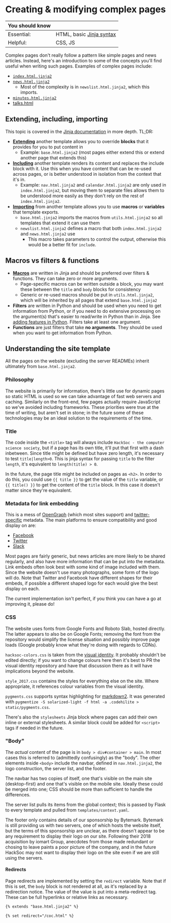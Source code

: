 # Creating &amp; modifying complex pages

| **You should know** |                                       |
|---------------------|---------------------------------------|
| Essential:          | HTML, basic [Jinja syntax][jinjadocs] |
| Helpful:            | CSS, JS                               |

Complex pages don't really follow a pattern like simple pages and news articles. Instead, here's an introduction to some of the concepts you'll find useful when writing such pages. Examples of complex pages include:
 - [`index.html.jinja2`](../templates/content/index.html.jinja2)
 - [`news.html.jinja2`](../templates/content/news.html.jinja2)
   - Most of the complexity is in `newslist.html.jinja2`, which this imports.
 - [`minutes.html.jinja2`](../templates/content/minutes.html.jinja2)
 - [talks.html](../templates/content/talks.html.jinja2)

## Extending, including, importing
This topic is covered in the [Jinja documentation][jinjadocs] in more depth. TL;DR:
 - [**Extending**][ext] another template allows you to override **blocks** that it provides for you to put content in
   - Example: `base.html.jinja2` (most pages either extend this or extend another page that extends this)
 - [**Including**][inc] another template renders its content and replaces the include block with it. Use this when you have content that can be re-used across pages, or is better understood in isolation from the context that it's in.
   - Example: `nav.html.jinja2` and `calendar.html.jinja2` are only used in `index.html.jinja2`, but moving them to separate files allows them to be understood more easily as they don't rely on the rest of `index.html.jinja2`.
 - [**Importing**][imp] from another template allows you to use **macros** or **variables** that template exports.
   - `base.html.jinja2` imports the macros from `utils.html.jinja2` so all templates that extend it can use them
   - `newslist.html.jinja2` defines a macro that both `index.html.jinja2` and `news.html.jinja2` use
     - This macro takes parameters to control the output, otherwise this would be a better fit for `include`.

## Macros vs filters &amp; functions
 - [**Macros**][macros] are written in Jinja and should be preferred over filters &amp; functions. They can take zero or more arguments.
   - Page-specific macros can be written outside a block, you may want these between the `title` and `body` blocks for consistency
   - Generic or re-used macros should be put in `utils.html.jinja2`, which will be inherited by all pages that extend `base.html.jinja2`
 - **Filters** are written in Python and should be used when you need to get information from Python, or if you need to do extensive processing on the argument(s) that's easier to read/write in Python than in Jinja. See [adding features in Python](adding_features_python.md). Filters take at least one argument.
 - **Functions** are just filters that take **no arguments**. They should be used when you want to get information from Python.

## Understanding the site template
All the pages on the website (excluding the server READMEs) inherit ultimately from `base.html.jinja2`. 

### Philosophy
The website is primarily for information, there's little use for dynamic pages so static HTML is used so we can take advantage of fast web servers and caching. Similarly on the front-end, few pages actually require JavaScript so we've avoided including frameworks. These priorities were true at the time of writing, but aren't set in stone; in the future some of these technologies may be an ideal solution to the requirements of the time. 

### Title
The code inside the `<title>` tag will always include `HackSoc - the computer science society`, but if a page has its own title, it'll put that first with a dash inbetween. Since title might be defined but have zero length, it's necessary to test `title|length>0`. This is jinja syntax for passing `title` to the filter `length`, it's equivalent to `length(title) > 0`.

In the future, the page title might be included on pages as `<h2>`. In order to do this, you could use `{{ title }}` to get the value of the `title` variable, or `{{ title() }}` to get the content of the `title` block. In this case it doesn't matter since they're equivalent.

### Metadata for link embedding
This is a mess of [OpenGraph][ograph] (which most sites support) and [twitter-specific][twittercards] metadata. The main platforms to ensure compatibility and good display on are:
 - [Facebook](https://developers.facebook.com/docs/sharing/webmasters/#markup)
 - [Twitter][twittercards]
 - [Slack](https://api.slack.com/reference/messaging/link-unfurling#classic_unfurl)

Most pages are fairly generic, but news articles are more likely to be shared regularly, and also have more information that can be put into the metadata. Link embeds often look best with some kind of image included with them. Since the website doesn't use many photographs, some form of the logo will do. Note that Twitter and Facebook have different shapes for their embeds, if possible a different shaped logo for each would give the best display on each. 

The current implementation isn't perfect, if you think you can have a go at improving it, please do!

### CSS
The website uses fonts from Google Fonts and Roboto Slab, hosted directly. The latter appears to also be on Google Fonts; removing the font from the repository would simplify the license situation and possibly improve page loads (Google probably know what they're doing with regards to CDNs).

`hacksoc-colors.css` is taken from the [visual identity](https://github.com/HackSoc/visual-identity). It probably shouldn't be edited directly; if you want to change colours here then it's best to PR the visual identity repository and have that discussion there as it will have implications beyond the website.

`style_2017.css` contains the styles for everything else on the site. Where appropriate, it references colour variables from the visual identity.

`pygments.css` supports syntax highlighting for [markdown2](https://github.com/trentm/python-markdown2/wiki/fenced-code-blocks). It was generated with `pygmentize -S solarized-light -f html -a .codehilite > static/pygments.css`.

There's also the `stylesheets` Jinja block where pages can add their own inline or external stylesheets. A similar block could be added for `<script>` tags if needed in the future. 

### "Body"
The *actual* content of the page is in `body > div#container > main`. In most cases this is referred to (admittedly confusingly) as the "body". The other elements inside `<body>` include the navbar, defined in `nav.html.jinja2`, the logo construction, the server list, and the footer.

The navbar has two copies of itself, one that's visible on the main site (desktop-first) and one that's visible on the mobile site. Ideally these could be merged into one; CSS should be more than sufficient to handle the differences. 

The server list pulls its items from the global context; this is passed by Flask to every template and pulled from `templates/context.yaml`.

The footer only contains details of our sponsorship by Bytemark. Bytemark is still providing us with two servers, one of which hosts the website itself, but the terms of this sponsorship are unclear, as there doesn't appear to be any requirement to display their logo on our site. Following their 2018 acquisition by iomart Group, anecdotes from those made redundant or chosing to leave paints a poor picture of the company, and in the future HackSoc may not want to display their logo on the site even if we are still using the servers.

#### Redirects
Page redirects are implemented by setting the `redirect` variable. Note that if this is set, the `body` block is not rendered at all, as it's replaced by a redirection notice. The value of the value is put into a meta-redirect tag. These can be full hyperlinks or relative links as necessary.

```html
{% extends "base.html.jinja2" %}

{% set redirect="/coc.html" %}
```



[jinjadocs]: https://jinja.palletsprojects.com/en/3.0.x/templates/ "Template designer documentation - Jinja Documentation (3.0.x)"
[ext]: https://jinja.palletsprojects.com/en/3.0.x/templates/#template-inheritance
[inc]: https://jinja.palletsprojects.com/en/3.0.x/templates/#include
[imp]: https://jinja.palletsprojects.com/en/3.0.x/templates/#import
[macros]: https://jinja.palletsprojects.com/en/3.0.x/templates/#macros
[ograph]: https://ogp.me/
[twittercards]: https://developer.twitter.com/en/docs/twitter-for-websites/cards/guides/getting-started